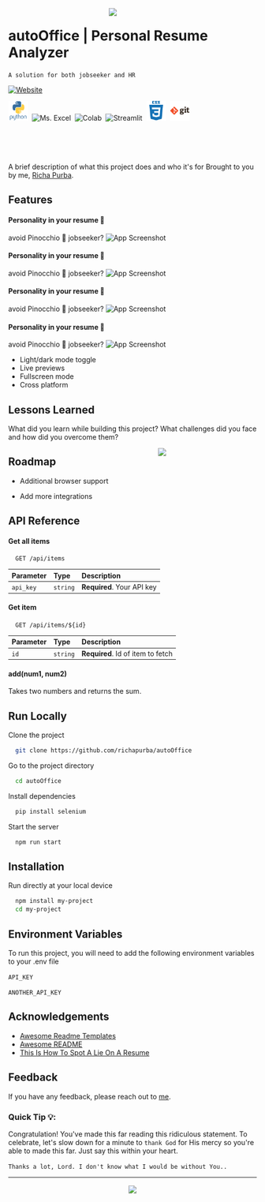 <a href="#">
  <img align="right" src="https://media.giphy.com/media/xUPJPu0N1b8DMTA5oc/giphy.gif" width=300>
</a>

# autoOffice | Personal Resume Analyzer
`A solution for both jobseeker and HR`

[![Website](https://img.shields.io/website?label=live-demo&style=for-the-badge&url=https%3A%2F%2Frichapurba.github.io)](https://richapurba.github.io)


<div>
  <img src="https://github.com/devicons/devicon/blob/master/icons/python/python-original-wordmark.svg" title="Python" alt="Python" width="40" height="40"/>&nbsp;
  <img src="https://upload.wikimedia.org/wikipedia/commons/7/73/Microsoft_Excel_2013-2019_logo.svg" title="Ms. Excel" alt="Ms. Excel" width="40" height="40"/>&nbsp;
  <img src="https://upload.wikimedia.org/wikipedia/commons/d/d0/Google_Colaboratory_SVG_Logo.svg" title="Colab" alt="Colab" width="40" height="40"/>&nbsp;
  <img src="https://upload.wikimedia.org/wikipedia/commons/7/77/Streamlit-logo-primary-colormark-darktext.png" title="Streamlit" alt="Streamlit" width="40" height="40"/>&nbsp;
  <img src="https://github.com/devicons/devicon/blob/master/icons/css3/css3-plain-wordmark.svg"  title="CSS3" alt="CSS" width="40" height="40"/>&nbsp;
  <img src="https://github.com/devicons/devicon/blob/master/icons/git/git-original-wordmark.svg" title="Git" **alt="Git" width="40" height="40"/>
</div>


<br>
<br>
<br>
<br>

A brief description of what this project does and who it's for
Brought to you by me, [Richa Purba](https://www.github.com/richapurba).


## Features

#### Personality in your resume 🥸
avoid Pinocchio 🤥 jobseeker?
![App Screenshot](https://via.placeholder.com/468x300?text=App+Screenshot+Here)

#### Personality in your resume 🥸
avoid Pinocchio 🤥 jobseeker?
![App Screenshot](https://via.placeholder.com/468x300?text=App+Screenshot+Here)

#### Personality in your resume 🥸
avoid Pinocchio 🤥 jobseeker?
![App Screenshot](https://via.placeholder.com/468x300?text=App+Screenshot+Here)

#### Personality in your resume 🥸
avoid Pinocchio 🤥 jobseeker?
![App Screenshot](https://via.placeholder.com/468x300?text=App+Screenshot+Here)

- Light/dark mode toggle
- Live previews
- Fullscreen mode
- Cross platform



## Lessons Learned

What did you learn while building this project? What challenges did you face and how did you overcome them?



<a href="#">
  <img align="right" src="https://media.giphy.com/media/XBKgBeVjgDCJ87k4LY/giphy.gif" width=200>
</a>


## Roadmap

- Additional browser support

- Add more integrations



## API Reference

#### Get all items

```http
  GET /api/items
```

| Parameter | Type     | Description                |
| :-------- | :------- | :------------------------- |
| `api_key` | `string` | **Required**. Your API key |

#### Get item

```http
  GET /api/items/${id}
```

| Parameter | Type     | Description                       |
| :-------- | :------- | :-------------------------------- |
| `id`      | `string` | **Required**. Id of item to fetch |

#### add(num1, num2)

Takes two numbers and returns the sum.


## Run Locally

Clone the project

```bash
  git clone https://github.com/richapurba/autoOffice
```

Go to the project directory

```bash
  cd autoOffice
```

Install dependencies

```bash
  pip install selenium
```

Start the server

```bash
  npm run start
```


## Installation

Run directly at your local device

```bash
  npm install my-project
  cd my-project
```
    
## Environment Variables

To run this project, you will need to add the following environment variables to your .env file

`API_KEY`

`ANOTHER_API_KEY`


## Acknowledgements

 - [Awesome Readme Templates](https://awesomeopensource.com/project/elangosundar/awesome-README-templates)
 - [Awesome README](https://github.com/matiassingers/awesome-readme)
 - [This Is How To Spot A Lie On A Resume](https://www.fastcompany.com/40461218/this-is-how-spot-a-lie-on-a-resume)


## Feedback

If you have any feedback, please reach out to [me](mailto:richaulivia@gmail.com).


### Quick Tip 💡:
Congratulation! You've made this far reading this ridiculous statement. To celebrate, let's slow down for a minute to `thank God` for His mercy so you're able to made this far. Just say this within your heart.

`Thanks a lot, Lord. I don't know what I would be without You..`


---

<div id="footer" align="center">
    <img align="center" src="https://media.giphy.com/media/3o6ZsXikiLlqSYu77y/giphy.gif" width="400"/>
</div>
